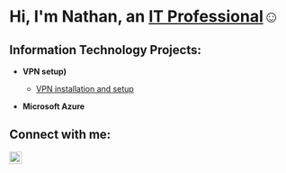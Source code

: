 <h1>Hi, I'm Nathan, an <a href="https://https://www.linkedin.com/in/nathan-thomson-4802b1261/">IT Professional</a>☺</h1>

<h2> Information Technology Projects:</h2>

- <b>VPN setup)</b>
  - [VPN installation and setup](https://github.com/NathanThomson1492/nathanthomsonvpn)
  
- <b>Microsoft Azure</b>
  

<h2>Connect with me:</h2>


[<img align="left" alt="Josh | LinkedIn" width="22px" src="https://cdn.jsdelivr.net/npm/simple-icons@v3/icons/linkedin.svg" />][linkedin]




[linkedin]: https://linkedin.com/in/nathan-thomson-4802b1261/
